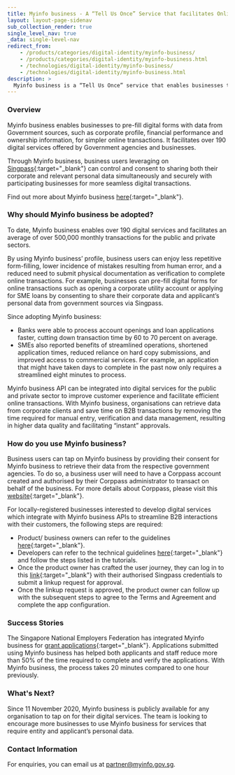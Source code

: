 ```yaml
---
title: Myinfo business - A “Tell Us Once” Service that facilitates Online Transactions for Businesses
layout: layout-page-sidenav
sub_collection_render: true
single_level_nav: true
_data: single-level-nav
redirect_from:
    - /products/categories/digital-identity/myinfo-business/
    - /products/categories/digital-identity/myinfo-business.html
    - /technologies/digital-identity/myinfo-business/
    - /technologies/digital-identity/myinfo-business.html
description: >
  Myinfo business is a “Tell Us Once” service that enables businesses to pre-fill and provide their corporate data and applicants’ personal data for simpler online transactions.
---
```


### Overview

Myinfo business enables businesses to pre-fill digital forms with data from Government sources, such as corporate profile, financial performance and ownership information, for simpler online transactions. It facilitates over 190 digital services offered by Government agencies and businesses.

Through Myinfo business, business users leveraging on [Singpass](https://www.google.com/url?sa=t&rct=j&q=&esrc=s&source=web&cd=&cad=rja&uact=8&ved=2ahUKEwjduemY6rfyAhWDUn0KHUvoCPoQFnoECA4QAw&url=https%3A%2F%2Fwww.singpass.gov.sg%2F&usg=AOvVaw1nQmkVeH5_kfXYyA9Cs0Hz){:target="\_blank"} can control and consent to sharing both their corporate and relevant personal data simultaneously and securely with participating businesses for more seamless digital transactions.

Find out more about Myinfo business [here](https://api.singpass.gov.sg/library/myinfobiz/business){:target="\_blank"}.

### Why should Myinfo business be adopted?

To date, Myinfo business enables over 190 digital services and facilitates an average of over 500,000 monthly transactions for the public and private sectors.

By using Myinfo business’ profile, business users can enjoy less repetitive form-filling, lower incidence of mistakes resulting from human error, and a reduced need to submit physical documentation as verification to complete online transactions. For example, businesses can pre-fill digital forms for online transactions such as opening a corporate utility account or applying for SME loans by consenting to share their corporate data and applicant’s personal data from government sources via Singpass.

Since adopting Myinfo business:

- Banks were able to process account openings and loan applications faster, cutting down transaction time by 60 to 70 percent on average.
- SMEs also reported benefits of streamlined operations, shortened application times, reduced reliance on hard copy submissions, and improved access to commercial services. For example, an application that might have taken days to complete in the past now only requires a streamlined eight minutes to process.

Myinfo business API can be integrated into digital services for the public and private sector to improve customer experience and facilitate efficient online transactions. With Myinfo business, organisations can retrieve data from corporate clients and save time on B2B transactions by removing the time required for manual entry, verification and data management, resulting in higher data quality and facilitating “instant” approvals.

### How do you use Myinfo business?

Business users can tap on Myinfo business by providing their consent for Myinfo business to retrieve their data from the respective government agencies. To do so, a business user will need to have a Corppass account created and authorised by their Corppass administrator to transact on behalf of the business. For more details about Corppass, please visit this [website](https://www.corppass.gov.sg/){:target="\_blank"}.

For locally-registered businesses interested to develop digital services which integrate with Myinfo business APIs to streamline B2B interactions with their customers, the following steps are required:

- Product/ business owners can refer to the guidelines [here](https://api.singpass.gov.sg/library/myinfobiz/business/implementation-reference-journey){:target="\_blank"}.
- Developers can refer to the technical guidelines [here](https://api.singpass.gov.sg/library/myinfobiz/developers/overview){:target="\_blank"} and follow the steps listed in the tutorials.
- Once the product owner has crafted the user journey, they can log in to this [link](https://api.singpass.gov.sg/){:target="\_blank"} with their authorised Singpass credentials to submit a linkup request for approval.
- Once the linkup request is approved, the product owner can follow up with the subsequent steps to agree to the Terms and Agreement and complete the app configuration.

### Success Stories

The Singapore National Employers Federation has integrated Myinfo business for [grant applications](https://grants.snef.org.sg/){:target="\_blank"}. Applications submitted using Myinfo business has helped both applicants and staff reduce more than 50% of the time required to complete and verify the applications. With Myinfo business, the process takes 20 minutes compared to one hour previously.

### What's Next?

Since 11 November 2020, Myinfo business is publicly available for any organisation to tap on for their digital services. The team is looking to encourage more businesses to use Myinfo business for services that require entity and applicant’s personal data.

### Contact Information

For enquiries, you can email us at <partner@myinfo.gov.sg>.
